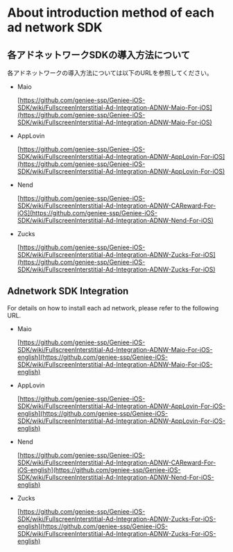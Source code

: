 # About introduction method of each ad network SDK


## 各アドネットワークSDKの導入方法について

各アドネットワークの導入方法については以下のURLを参照してください。

- Maio

	[https://github.com/geniee-ssp/Geniee-iOS-SDK/wiki/FullscreenInterstitial-Ad-Integration-ADNW-Maio-For-iOS](https://github.com/geniee-ssp/Geniee-iOS-SDK/wiki/FullscreenInterstitial-Ad-Integration-ADNW-Maio-For-iOS)

- AppLovin

	[https://github.com/geniee-ssp/Geniee-iOS-SDK/wiki/FullscreenInterstitial-Ad-Integration-ADNW-AppLovin-For-iOS](https://github.com/geniee-ssp/Geniee-iOS-SDK/wiki/FullscreenInterstitial-Ad-Integration-ADNW-AppLovin-For-iOS)

- Nend

	[https://github.com/geniee-ssp/Geniee-iOS-SDK/wiki/FullscreenInterstitial-Ad-Integration-ADNW-CAReward-For-iOS](https://github.com/geniee-ssp/Geniee-iOS-SDK/wiki/FullscreenInterstitial-Ad-Integration-ADNW-Nend-For-iOS)

- Zucks
	
	[https://github.com/geniee-ssp/Geniee-iOS-SDK/wiki/FullscreenInterstitial-Ad-Integration-ADNW-Zucks-For-iOS](https://github.com/geniee-ssp/Geniee-iOS-SDK/wiki/FullscreenInterstitial-Ad-Integration-ADNW-Zucks-For-iOS)

## Adnetwork SDK Integration

For details on how to install each ad network, please refer to the following URL.

- Maio

	[https://github.com/geniee-ssp/Geniee-iOS-SDK/wiki/FullscreenInterstitial-Ad-Integration-ADNW-Maio-For-iOS-english](https://github.com/geniee-ssp/Geniee-iOS-SDK/wiki/FullscreenInterstitial-Ad-Integration-ADNW-Maio-For-iOS-english)

- AppLovin

	[https://github.com/geniee-ssp/Geniee-iOS-SDK/wiki/FullscreenInterstitial-Ad-Integration-ADNW-AppLovin-For-iOS-english](https://github.com/geniee-ssp/Geniee-iOS-SDK/wiki/FullscreenInterstitial-Ad-Integration-ADNW-AppLovin-For-iOS-english)

- Nend

	[https://github.com/geniee-ssp/Geniee-iOS-SDK/wiki/FullscreenInterstitial-Ad-Integration-ADNW-CAReward-For-iOS-english](https://github.com/geniee-ssp/Geniee-iOS-SDK/wiki/FullscreenInterstitial-Ad-Integration-ADNW-Nend-For-iOS-english)

- Zucks
	
	[https://github.com/geniee-ssp/Geniee-iOS-SDK/wiki/FullscreenInterstitial-Ad-Integration-ADNW-Zucks-For-iOS-english](https://github.com/geniee-ssp/Geniee-iOS-SDK/wiki/FullscreenInterstitial-Ad-Integration-ADNW-Zucks-For-iOS-english)

